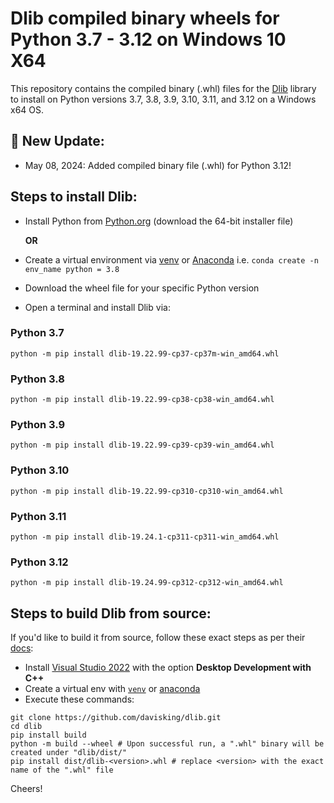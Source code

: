 # Dlib compiled binary wheels for Python 3.7 - 3.12 on Windows 10 X64

This repository contains the compiled binary (.whl) files for the [Dlib](http://dlib.net/) library to install on Python versions 3.7, 3.8, 3.9, 3.10, 3.11, and 3.12 on a Windows x64 OS. 

## 📢 New Update:
* May 08, 2024: Added compiled binary file (.whl) for Python 3.12!

## Steps to install Dlib:

* Install Python from [Python.org](https://www.python.org/downloads/) (download the 64-bit installer file)
  
   **OR**
* Create a virtual environment via [venv](https://docs.python.org/3/library/venv.html) or [Anaconda](https://conda.io/projects/conda/en/latest/user-guide/tasks/manage-environments.html) i.e. `conda create -n env_name python = 3.8` 
 
* Download the wheel file for your specific Python version 

* Open a terminal and install Dlib via:

### Python 3.7
```
python -m pip install dlib-19.22.99-cp37-cp37m-win_amd64.whl 
```
### Python 3.8
```
python -m pip install dlib-19.22.99-cp38-cp38-win_amd64.whl
```
### Python 3.9
```
python -m pip install dlib-19.22.99-cp39-cp39-win_amd64.whl
```
### Python 3.10
```
python -m pip install dlib-19.22.99-cp310-cp310-win_amd64.whl
```
### Python 3.11
```
python -m pip install dlib-19.24.1-cp311-cp311-win_amd64.whl
```
### Python 3.12
```
python -m pip install dlib-19.24.99-cp312-cp312-win_amd64.whl
```
## Steps to build Dlib from source:
If you'd like to build it from source, follow these exact steps as per their [docs](https://github.com/davisking/dlib?tab=readme-ov-file#compiling-dlib-python-api):
* Install [Visual Studio 2022](https://visualstudio.microsoft.com/vs/community/) with the option **Desktop Development with C++**
* Create a virtual env with [`venv`](https://docs.python.org/3/library/venv.html) or [anaconda](https://docs.conda.io/projects/conda/en/latest/user-guide/tasks/manage-environments.html)
* Execute these commands:
```
git clone https://github.com/davisking/dlib.git
cd dlib
pip install build
python -m build --wheel # Upon successful run, a ".whl" binary will be created under "dlib/dist/" 
pip install dist/dlib-<version>.whl # replace <version> with the exact name of the ".whl" file
``` 
Cheers!

